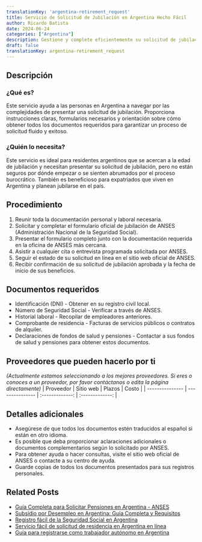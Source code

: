```yaml
---
translationKey: 'argentina-retirement_request'
title: Servicio de Solicitud de Jubilación en Argentina Hecho Fácil
author: Ricardo Batista
date: 2024-06-24
categories: ["Argentina"]
description: Gestione y complete eficientemente su solicitud de jubilación en Argentina con nuestra guía paso a paso y asistencia confiable.
draft: false
translationKey: argentina-retirement_request
---
```


## Descripción
### ¿Qué es?
Este servicio ayuda a las personas en Argentina a navegar por las complejidades de presentar una solicitud de jubilación. Proporciona instrucciones claras, formularios necesarios y orientación sobre cómo obtener todos los documentos requeridos para garantizar un proceso de solicitud fluido y exitoso.

### ¿Quién lo necesita?
Este servicio es ideal para residentes argentinos que se acercan a la edad de jubilación y necesitan presentar su solicitud de jubilación, pero no están seguros por dónde empezar o se sienten abrumados por el proceso burocrático. También es beneficioso para expatriados que viven en Argentina y planean jubilarse en el país.

## Procedimiento

1. Reunir toda la documentación personal y laboral necesaria.
2. Solicitar y completar el formulario oficial de jubilación de ANSES (Administración Nacional de la Seguridad Social).
3. Presentar el formulario completo junto con la documentación requerida en la oficina de ANSES más cercana.
4. Asistir a cualquier cita o entrevista programada solicitada por ANSES.
5. Seguir el estado de su solicitud en línea en el sitio web oficial de ANSES.
6. Recibir confirmación de su solicitud de jubilación aprobada y la fecha de inicio de sus beneficios.

## Documentos requeridos

- Identificación (DNI) - Obtener en su registro civil local.
- Número de Seguridad Social - Verificar a través de ANSES.
- Historial laboral - Recopilar de empleadores anteriores.
- Comprobante de residencia - Facturas de servicios públicos o contratos de alquiler.
- Declaraciones de fondos de salud y pensiones - Contactar a sus fondos de salud y pensiones para obtener estos documentos.

## Proveedores que pueden hacerlo por ti
_(Actualmente estamos seleccionando a los mejores proveedores. Si eres o conoces a un proveedor, por favor contáctanos o edita la página directamente)_
| Proveedor        |     Sitio web     |     Plazos    |       Costo      |
| --------------- | --------------- |  :-------------: | :-------------: |

## Detalles adicionales

- Asegúrese de que todos los documentos estén traducidos al español si están en otro idioma.
- Es posible que deba proporcionar aclaraciones adicionales o documentos complementarios según lo solicitado por ANSES.
- Para obtener ayuda o hacer consultas, visite el sitio web oficial de ANSES o contacte a su centro de ayuda.
- Guarde copias de todos los documentos presentados para sus registros personales.
## Related Posts

- [Guía Completa para Solicitar Pensiones en Argentina - ANSES](https://tramitit.com/spanish/guides/argentina/solicitud_de_pensión/)
- [Subsidio por Desempleo en Argentina: Guía Completa y Requisitos](https://tramitit.com/spanish/guides/argentina/solicitud_de_subsidio_de_desempleo/)
- [Registro fácil de la Seguridad Social en Argentina](https://tramitit.com/spanish/guides/argentina/inscripción_al_seguro_social/)
- [Servicio fácil de solicitud de residencia en Argentina en línea](https://tramitit.com/spanish/guides/argentina/solicitud_de_residencia/)
- [Guía para registrarse como trabajador autónomo en Argentina](https://tramitit.com/spanish/guides/argentina/inscripción_al_régimen_de_autónomos/)